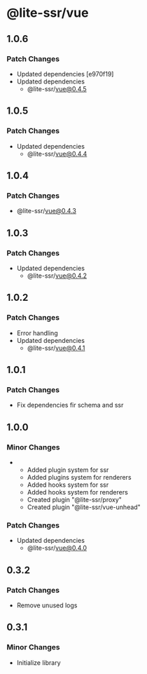 # @lite-ssr/vue

## 1.0.6

### Patch Changes

- Updated dependencies [e970f19]
- Updated dependencies
  - @lite-ssr/vue@0.4.5

## 1.0.5

### Patch Changes

- Updated dependencies
  - @lite-ssr/vue@0.4.4

## 1.0.4

### Patch Changes

- @lite-ssr/vue@0.4.3

## 1.0.3

### Patch Changes

- Updated dependencies
  - @lite-ssr/vue@0.4.2

## 1.0.2

### Patch Changes

- Error handling
- Updated dependencies
  - @lite-ssr/vue@0.4.1

## 1.0.1

### Patch Changes

- Fix dependencies fir schema and ssr

## 1.0.0

### Minor Changes

- - Added plugin system for ssr
  - Added plugins system for renderers
  - Added hooks system for ssr
  - Added hooks system for renderers
  - Created plugin "@lite-ssr/proxy"
  - Created plugin "@lite-ssr/vue-unhead"

### Patch Changes

- Updated dependencies
  - @lite-ssr/vue@0.4.0

## 0.3.2

### Patch Changes

- Remove unused logs

## 0.3.1

### Minor Changes

- Initialize library
